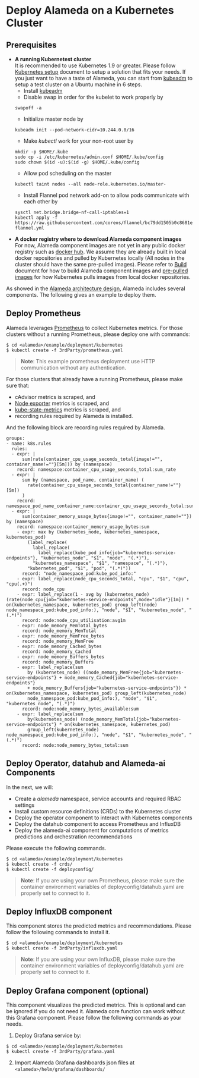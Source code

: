# Deploy Alameda on a Kubernetes Cluster

## Prerequisites  
- **A running Kubernetest cluster**  
It is recommended to use Kubernetes 1.9 or greater. Please follow [Kubernetes setup](https://kubernetes.io/docs/setup/) document to setup a solution that fits your needs. If you just want to have a taste of Alameda, you can start from [kubeadm](https://kubernetes.io/docs/setup/independent/install-kubeadm/) to setup a test cluster on a Ubuntu machine in 6 steps.
    - Install [kubeadm](https://kubernetes.io/docs/setup/independent/install-kubeadm/#k8s-install-0)
    - Disable swap in order for the kubelet to work properly by
    ```
    swapoff -a
    ```
    - Initialize master node by 
    ```
    kubeadm init --pod-network-cidr=10.244.0.0/16
    ```
    - Make *kubectl* work for your non-root user by
    ```
    mkdir -p $HOME/.kube
    sudo cp -i /etc/kubernetes/admin.conf $HOME/.kube/config
    sudo chown $(id -u):$(id -g) $HOME/.kube/config
    ```
    - Allow pod scheduling on the master
    ```
    kubectl taint nodes --all node-role.kubernetes.io/master-
    ```
    - Install Flannel pod network add-on to allow pods communicate with each other by
    ```
    sysctl net.bridge.bridge-nf-call-iptables=1
    kubectl apply -f https://raw.githubusercontent.com/coreos/flannel/bc79dd1505b0c8681ece4de4c0d86c5cd2643275/Documentation/kube-flannel.yml
    ```
- **A docker registry where to download Alameda component images**  
For now, Alameda component images are not yet in any public docker registry such as [docker hub](https://hub.docker.com/). We assume they are already built in local docker repositories and pulled by Kubernetes locally (All nodes in the cluster should have the same pre-pulled images). Please refer to [Build](https://github.com/containers-ai/alameda/blob/master/design/build.md) document for how to build Alameda component images and [pre-pulled images](https://kubernetes.io/docs/concepts/containers/images/#pre-pulling-images) for how Kubernetes pulls images from local docker repositories.

As showed in the [Alameda architecture design](https://github.com/containers-ai/alameda/blob/master/design/architecture.md), Alameda includes several components. The following gives an example to deploy them.

## Deploy Prometheus

Alameda leverages [Prometheus](https://kubernetes.io/docs/tasks/debug-application-cluster/resource-usage-monitoring/#prometheus) to collect Kubernetes metrics. For those clusters without a running Prometheus, please deploy one with commands:
```
$ cd <alameda>/example/deployment/kubernetes
$ kubectl create -f 3rdParty/prometheus.yaml
```

> **Note**: This example prometheus deployment use HTTP communication without any authentication.

For those clusters that already have a running Prometheus, please make sure that:
- cAdvisor metrics is scraped, and
- [Node exporter](https://github.com/prometheus/node_exporter) metrics is scraped, and
- [kube-state-metrics](https://github.com/kubernetes/kube-state-metrics) metrics is scraped, and
- recording rules required by Alameda is installed.

And the following block are recording rules required by Alameda.
```
groups:
- name: k8s.rules
  rules:
  - expr: |
      sum(rate(container_cpu_usage_seconds_total{image!="", container_name!=""}[5m])) by (namespace)
    record: namespace:container_cpu_usage_seconds_total:sum_rate
  - expr: |
      sum by (namespace, pod_name, container_name) (
        rate(container_cpu_usage_seconds_total{container_name!=""}[5m])
      )
    record: namespace_pod_name_container_name:container_cpu_usage_seconds_total:sum_rate
  - expr: |
      sum(container_memory_usage_bytes{image!="", container_name!=""}) by (namespace)
    record: namespace:container_memory_usage_bytes:sum
    - expr: max by (kubernetes_node, kubernetes_namespace, kubernetes_pod) 
        (label_replace(
          label_replace(
            label_replace(kube_pod_info{job="kubernetes-service-endpoints"}, "kubernetes_node", "$1", "node", "(.*)"),
          "kubernetes_namespace", "$1", "namespace", "(.*)"),
        "kubernetes_pod", "$1", "pod", "(.*)"))
      record: "node_namespace_pod:kube_pod_info:"
    - expr: label_replace(node_cpu_seconds_total, "cpu", "$1", "cpu", "cpu(.+)")
      record: node_cpu
    - expr: label_replace(1 - avg by (kubernetes_node) (rate(node_cpu{job="kubernetes-service-endpoints",mode="idle"}[1m]) * on(kubernetes_namespace, kubernetes_pod) group_left(node) node_namespace_pod:kube_pod_info:), "node", "$1", "kubernetes_node", "(.*)")
      record: node:node_cpu_utilisation:avg1m
    - expr: node_memory_MemTotal_bytes
      record: node_memory_MemTotal
    - expr: node_memory_MemFree_bytes
      record: node_memory_MemFree
    - expr: node_memory_Cached_bytes
      record: node_memory_Cached
    - expr: node_memory_Buffers_bytes
      record: node_memory_Buffers
    - expr: label_replace(sum
        by (kubernetes_node) ((node_memory_MemFree{job="kubernetes-service-endpoints"} + node_memory_Cached{job="kubernetes-service-endpoints"}
        + node_memory_Buffers{job="kubernetes-service-endpoints"}) * on(kubernetes_namespace, kubernetes_pod) group_left(kubernetes_node)
        node_namespace_pod:kube_pod_info:), "node", "$1", "kubernetes_node", "(.*)")
      record: node:node_memory_bytes_available:sum
    - expr: label_replace(sum
        by(kubernetes_node) (node_memory_MemTotal{job="kubernetes-service-endpoints"} * on(kubernetes_namespace, kubernetes_pod)
        group_left(kubernetes_node) node_namespace_pod:kube_pod_info:), "node", "$1", "kubernetes_node", "(.*)")
      record: node:node_memory_bytes_total:sum
```

## Deploy Operator, datahub and Alameda-ai Components

In the next, we will:
- Create a *alameda* namespace, service accounts and required RBAC settings
- Install custom resource definitions (CRDs) to the Kubernetes cluster
- Deploy the operator component to interact with Kubernetes components
- Deploy the datahub component to access Prometheus and InfluxDB
- Deploy the alameda-ai component for computations of metrics predictions and orchestration recommendations

Please execute the following commands.
```
$ cd <alameda>/example/deployment/kubernetes
$ kubectl create -f crds/
$ kubectl create -f deployconfig/
```
> **Note**: If you are using your own Prometheus, please make sure the container environment variables of deployconfig/datahub.yaml are properly set to connect to it.

## Deploy InfluxDB component

This component stores the predicted metrics and recommendations. Please follow the following commands to install it.

```
$ cd <alameda>/example/deployment/kubernetes
$ kubectl create -f 3rdParty/influxdb.yaml
``` 

> **Note**: If you are using your own InfluxDB, please make sure the container environment variables of deployconfig/datahub.yaml are properly set to connect to it.

## Deploy Grafana component (optional)

This component visualizes the predicted metrics. This is optional and can be ignored if you do not need it.
Alameda core function can work without this Grafana component. Please follow the following commands as your needs.

1. Deploy Grafana service by:
```
$ cd <alameda>/example/deployment/kubernetes
$ kubectl create -f 3rdParty/grafana.yaml
``` 

2. Import Alameda Grafana dashboards json files at `<alameda>/helm/grafana/dashboards/`
